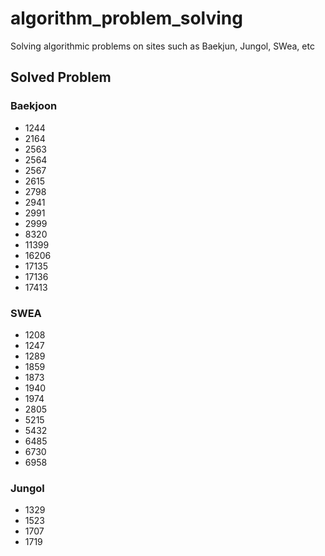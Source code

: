 # algorithm_problem_solving
Solving algorithmic problems on sites such as Baekjun, Jungol, SWea, etc

## Solved Problem

### Baekjoon
* 1244
* 2164
* 2563
* 2564
* 2567
* 2615
* 2798
* 2941
* 2991
* 2999
* 8320
* 11399
* 16206
* 17135
* 17136
* 17413

### SWEA
* 1208
* 1247
* 1289
* 1859
* 1873
* 1940
* 1974
* 2805
* 5215
* 5432
* 6485
* 6730
* 6958

### Jungol
* 1329
* 1523
* 1707
* 1719
